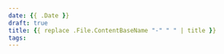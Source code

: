 ```yaml
---
date: {{ .Date }}
draft: true
title: {{ replace .File.ContentBaseName "-" " " | title }}
tags:
---
```

